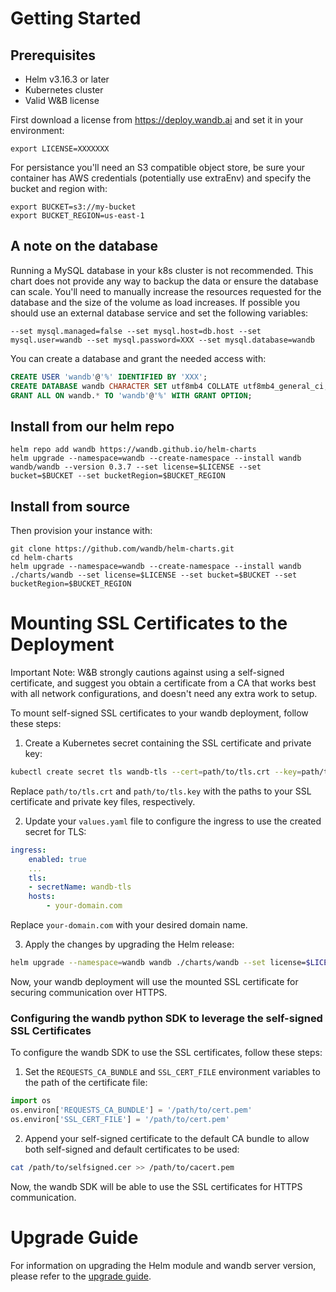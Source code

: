 # Getting Started

## Prerequisites

- Helm v3.16.3 or later
- Kubernetes cluster
- Valid W&B license

First download a license from https://deploy.wandb.ai and set it in your environment:

```shell
export LICENSE=XXXXXXX
```

For persistance you'll need an S3 compatible object store, be sure your container has AWS credentials (potentially use extraEnv) and specify the bucket and region with:

```shell
export BUCKET=s3://my-bucket
export BUCKET_REGION=us-east-1
```

## A note on the database

Running a MySQL database in your k8s cluster is not recommended. This chart does not provide any way to backup the data or ensure the database can scale. You'll need to manually increase the resources requested for the database and the size of the volume as load increases. If possible you should use an external database service and set the following variables:

```shell
--set mysql.managed=false --set mysql.host=db.host --set mysql.user=wandb --set mysql.password=XXX --set mysql.database=wandb
```

You can create a database and grant the needed access with:

```sql
CREATE USER 'wandb'@'%' IDENTIFIED BY 'XXX';
CREATE DATABASE wandb CHARACTER SET utf8mb4 COLLATE utf8mb4_general_ci;
GRANT ALL ON wandb.* TO 'wandb'@'%' WITH GRANT OPTION;
```

## Install from our helm repo

```shell
helm repo add wandb https://wandb.github.io/helm-charts
helm upgrade --namespace=wandb --create-namespace --install wandb wandb/wandb --version 0.3.7 --set license=$LICENSE --set bucket=$BUCKET --set bucketRegion=$BUCKET_REGION
```

## Install from source

Then provision your instance with:

```shell
git clone https://github.com/wandb/helm-charts.git
cd helm-charts
helm upgrade --namespace=wandb --create-namespace --install wandb ./charts/wandb --set license=$LICENSE --set bucket=$BUCKET --set bucketRegion=$BUCKET_REGION
```

# Mounting SSL Certificates to the Deployment

Important Note: W&B strongly cautions against using a self-signed certificate, and suggest you obtain a certificate from a CA that works best with all network configurations, and doesn't need any extra work to setup.

To mount self-signed SSL certificates to your wandb deployment, follow these steps:

1. Create a Kubernetes secret containing the SSL certificate and private key:

```bash
kubectl create secret tls wandb-tls --cert=path/to/tls.crt --key=path/to/tls.key -n wandb
```

Replace `path/to/tls.crt` and `path/to/tls.key` with the paths to your SSL certificate and private key files, respectively.

2. Update your `values.yaml` file to configure the ingress to use the created secret for TLS:

```yaml
ingress:
    enabled: true
    ...
    tls:
    - secretName: wandb-tls
    hosts:
        - your-domain.com
```

Replace `your-domain.com` with your desired domain name.

3. Apply the changes by upgrading the Helm release:

```bash
helm upgrade --namespace=wandb wandb ./charts/wandb --set license=$LICENSE --set bucket=$BUCKET --set bucketRegion=$BUCKET_REGION
```

Now, your wandb deployment will use the mounted SSL certificate for securing communication over HTTPS.

### Configuring the wandb python SDK to leverage the self-signed SSL Certificates

To configure the wandb SDK to use the SSL certificates, follow these steps:

1. Set the `REQUESTS_CA_BUNDLE` and `SSL_CERT_FILE` environment variables to the path of the certificate file:

```python
import os
os.environ['REQUESTS_CA_BUNDLE'] = '/path/to/cert.pem'
os.environ['SSL_CERT_FILE'] = '/path/to/cert.pem'
```

2. Append your self-signed certificate to the default CA bundle to allow both self-signed and default certificates to be used:

```bash
cat /path/to/selfsigned.cer >> /path/to/cacert.pem
```

Now, the wandb SDK will be able to use the SSL certificates for HTTPS communication.

# Upgrade Guide

For information on upgrading the Helm module and wandb server version, please refer to the [upgrade guide](./upgrade.md).
